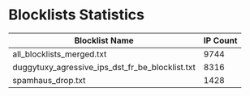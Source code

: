 # Blocklists Statistics
| Blocklist Name | IP Count |
|----|----|
| all_blocklists_merged.txt | 9744 |
| duggytuxy_agressive_ips_dst_fr_be_blocklist.txt | 8316 |
| spamhaus_drop.txt | 1428 |
